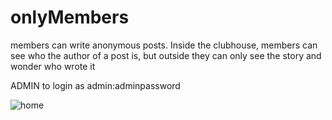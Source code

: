 
# onlyMembers
members can write anonymous posts. Inside the clubhouse, members can see who the author of a post is, but outside they can only see the story and wonder who wrote it


ADMIN
to login as admin:adminpassword

![home](https://user-images.githubusercontent.com/47721640/128551201-10621f49-e916-45bd-9d31-b5ee3c51c0c8.PNG)
